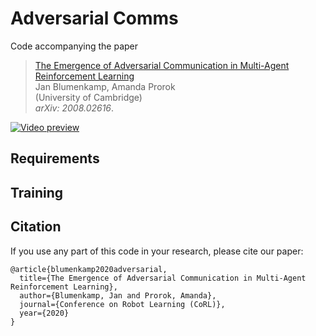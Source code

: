 # Adversarial Comms
Code accompanying the paper
> [The Emergence of Adversarial Communication in Multi-Agent Reinforcement Learning](https://arxiv.org/abs/2008.02616)\
> Jan Blumenkamp, Amanda Prorok\
> (University of Cambridge)\
> _arXiv: 2008.02616_.

[![Video preview](https://img.youtube.com/vi/o1Nq9XoSU6U/0.jpg)](https://www.youtube.com/watch?v=o1Nq9XoSU6U)

## Requirements

## Training

## Citation
If you use any part of this code in your research, please cite our paper:
```
@article{blumenkamp2020adversarial,
  title={The Emergence of Adversarial Communication in Multi-Agent Reinforcement Learning},
  author={Blumenkamp, Jan and Prorok, Amanda},
  journal={Conference on Robot Learning (CoRL)},
  year={2020}
}
```
